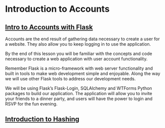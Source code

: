# Introduction to Accounts

## [Intro to Accounts with Flask](https://www.codecademy.com/courses/learn-flask/lessons/flask-accounts/exercises/intro-to-accounts-with-flask)

Accounts are the end result of gathering data necessary to create a user for a website. 
They also allow you to keep logging in to use the application.

By the end of this lesson you will be familiar with the concepts and code necessary to create a web application with user account functionality.

Remember Flask is a micro-framework with web server functionality and built in tools to make web development simple and enjoyable. 
Along the way we will use other Flask tools to address our development needs.

We will be using Flask’s Flask-Login, SQLAlchemy and WTForms Python packages to build our application. 
The application will allow you to invite your friends to a dinner party, and users will have the power to login and RSVP for the fun evening.

## [Introduction to Hashing](https://www.codecademy.com/courses/learn-flask/lessons/flask-accounts/exercises/intro-to-hashing)

